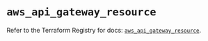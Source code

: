 # `aws_api_gateway_resource`

Refer to the Terraform Registry for docs: [`aws_api_gateway_resource`](https://registry.terraform.io/providers/hashicorp/aws/5.62.0/docs/resources/api_gateway_resource).
